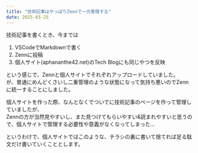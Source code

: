 ```yaml
---
title: "技術記事はやっぱりZennで一元管理する"
date: 2025-03-25
---
```


技術記事を書くとき、今までは
1. VSCodeでMarkdownで書く
2. Zennに投稿
3. 個人サイト(aphananthe42.net)のTech Blogにも同じやつを反映

という感じで、Zennと個人サイトでそれぞれアップロードしていました。<br>
が、普通にめんどくさいし二重管理のような状態になって気持ち悪いのでZennに統一することにしました。

個人サイトを作った際、なんとなくでついでに技術記事のページを作って管理していましたが、<br>
Zennの方が当然見やすいし、また見つけてもらいやすい&読まれやすいと思うので、個人サイトで管理する必要性や意義がなくなってしまった...

というわけで、個人サイトではこのような、チラシの裏に書いて捨てれば足る駄文だけ書いていくこととします。
